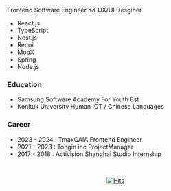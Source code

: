 Frontend Software Engineer && UX/UI Desginer
- React.js 
- TypeScript
- Nest.js
- Recoil
- MobX
- Spring 
- Node.js 
         

### Education
- Samsung Software Academy For Youth 8st
- Konkuk University Human ICT / Chinese Languages 

### Career
- 2023 - 2024 : TmaxGAIA Frontend Engineer
- 2021 - 2023 : Tongin inc ProjectManager
- 2017 - 2018 : Activision Shanghai Studio Internship
<br>
 
<div align=center>
  
[![Hits](https://hits.seeyoufarm.com/api/count/incr/badge.svg?url=https%3A%2F%2Fgithub.com%2Fgyoogle%2Fhit-counter&count_bg=%2379C83D&title_bg=%23555555&icon=&icon_color=%23E7E7E7&title=hits&edge_flat=false)](https://hits.seeyoufarm.com)
 
</div>

 
